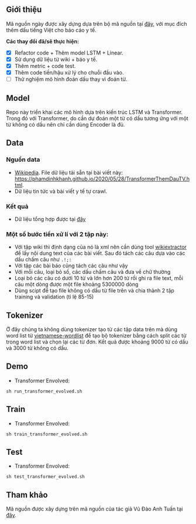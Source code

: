 ## Giới thiệu

Mã nguồn ngày được xây dựng dựa trên bộ mã nguồn tại [đây](https://github.com/vudaoanhtuan/vietnamese-tone-prediction), với mục đích thêm dấu tiếng Việt cho báo cáo y tế.

**Các thay đổi đã/sẽ thực hiện:**

- [x] Refactor code + Thêm model LSTM + Linear.
- [x] Sử dụng dữ liệu từ wiki + báo y tế.
- [x] Thêm metric + code test.
- [x] Thêm code tiền/hậu xử lý cho chuỗi đầu vào.
- [ ] Thử nghiệm mô hình đoán dấu thay vì đoán từ.

## Model

Repo này triển khai các mô hình dựa trên kiến trúc LSTM và Transformer. Trong đó với Transformer, do cần dự đoán một từ có dấu tương ứng với một từ không có dấu nên chỉ cần dùng Encoder là đủ.  

## Data

### Nguồn data

- [Wikipedia](https://dumps.wikimedia.org/viwiki/latest/viwiki-latest-pages-articles.xml.bz2). File dữ liệu tải sẵn tại bài viết này: <https://phamdinhkhanh.github.io/2020/05/28/TransformerThemDauTV.html>.
- Dữ liệu tin tức và bài viết y tế tự crawl.
### Kết quả
- Dữ liệu tổng hợp được tại [đây](https://drive.google.com/drive/folders/1Ik_oK5_AeU60LZ2cx3nOAycM-HG2BsGp?fbclid=IwAR3x-rbGZRDLaC_tTccJvF2H2S2zsAlZxQ_1RwRS4iQXZdGQD5qKAYMtT7Q)
### Một số bước tiền xử lí với 2 tập này:

- Với tập wiki thì định dạng của nó là xml nên cần dùng tool [wikiextractor](https://github.com/attardi/wikiextractor) để lấy nội dung text của các bài viết. Sau đó tách các câu dựa vào các dấu chấm câu như `.!;:`
- Với tập các bài báo cũng tách các câu như vậy
- Với mỗi câu, loại bỏ số, các dấu chấm câu và đưa về chữ thường
- Loại bỏ các câu có dưới 10 từ và lớn hơn 200 từ rồi ghi ra file text, mỗi câu một dòng được một file khoảng 5300000 dòng
- Dùng scipt để tạo file không có dấu từ file trên và chia thành 2 tập training và validation (tỉ lệ 85-15)

## Tokenizer

Ở đây chúng ta không dùng tokenizer tạo từ các tập data trên mà dùng word list từ [vietnamese-wordlist](https://github.com/duyetdev/vietnamese-wordlist) để tạo bộ tokenizer bằng cách split các từ trong word list và chọn lại các từ đơn. 
Kết quả được khoảng 9000 từ có dấu và 3000 từ không có dấu.

## Demo

- Transformer Envolved:

```
sh run_transformer_evolved.sh
```

## Train

- Transformer Envolved:

```
sh train_transformer_evolved.sh
```

## Test

- Transformer Envolved:

```
sh test_transformer_evolved.sh
```

## Tham khảo

Mã nguồn được xây dựng trên mã nguồn của tác giả Vũ Đào Anh Tuấn tại [đây](https://github.com/vudaoanhtuan/vietnamese-tone-prediction).

